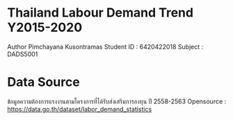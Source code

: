# Thailand Labour Demand Trend Y2015-2020
Author
Pimchayana Kusontramas
Student ID : 6420422018
Subject : DADS5001
# Data Source
ข้อมูลความต้องการแรงงานตามโครงการที่ได้รับส่งเสริมการลงทุน ปี 2558-2563
Opensource : https://data.go.th/dataset/labor_demand_statistics
